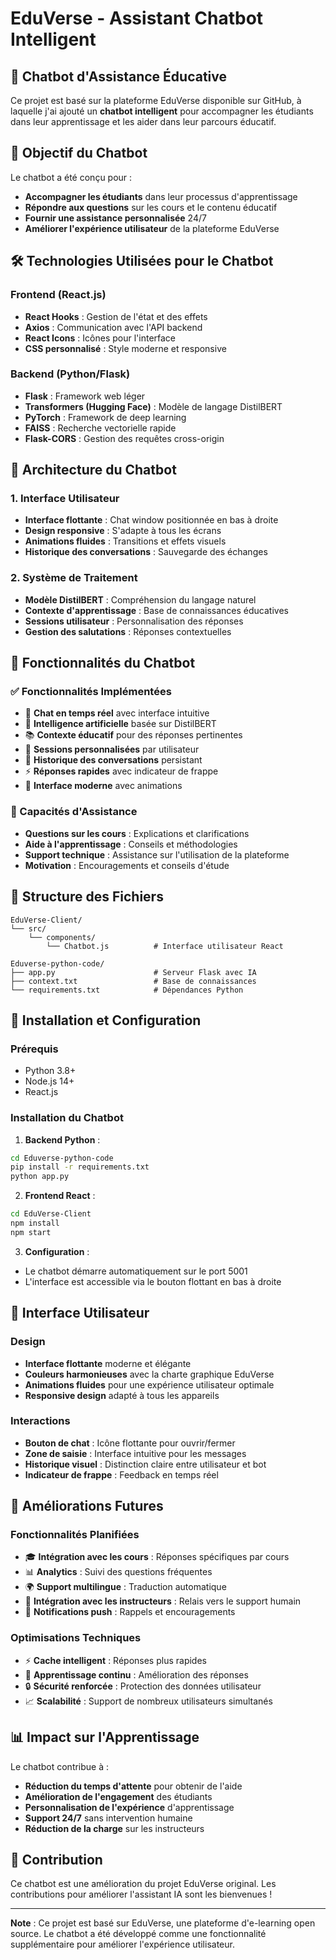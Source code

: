 

# EduVerse - Assistant Chatbot Intelligent

## 🤖 Chatbot d'Assistance Éducative

Ce projet est basé sur la plateforme EduVerse disponible sur GitHub, à laquelle j'ai ajouté un **chatbot intelligent** pour accompagner les étudiants dans leur apprentissage et les aider dans leur parcours éducatif.

## 🎯 Objectif du Chatbot

Le chatbot a été conçu pour :
- **Accompagner les étudiants** dans leur processus d'apprentissage
- **Répondre aux questions** sur les cours et le contenu éducatif
- **Fournir une assistance personnalisée** 24/7
- **Améliorer l'expérience utilisateur** de la plateforme EduVerse

## 🛠️ Technologies Utilisées pour le Chatbot

### Frontend (React.js)
- **React Hooks** : Gestion de l'état et des effets
- **Axios** : Communication avec l'API backend
- **React Icons** : Icônes pour l'interface
- **CSS personnalisé** : Style moderne et responsive

### Backend (Python/Flask)
- **Flask** : Framework web léger
- **Transformers (Hugging Face)** : Modèle de langage DistilBERT
- **PyTorch** : Framework de deep learning
- **FAISS** : Recherche vectorielle rapide
- **Flask-CORS** : Gestion des requêtes cross-origin

## 🧠 Architecture du Chatbot

### 1. Interface Utilisateur
- **Interface flottante** : Chat window positionnée en bas à droite
- **Design responsive** : S'adapte à tous les écrans
- **Animations fluides** : Transitions et effets visuels
- **Historique des conversations** : Sauvegarde des échanges

### 2. Système de Traitement
- **Modèle DistilBERT** : Compréhension du langage naturel
- **Contexte d'apprentissage** : Base de connaissances éducatives
- **Sessions utilisateur** : Personnalisation des réponses
- **Gestion des salutations** : Réponses contextuelles

## 🚀 Fonctionnalités du Chatbot

### ✅ Fonctionnalités Implémentées
- 💬 **Chat en temps réel** avec interface intuitive
- 🧠 **Intelligence artificielle** basée sur DistilBERT
- 📚 **Contexte éducatif** pour des réponses pertinentes
- 👤 **Sessions personnalisées** par utilisateur
- 🔄 **Historique des conversations** persistant
- ⚡ **Réponses rapides** avec indicateur de frappe
- 🎨 **Interface moderne** avec animations

### 🎯 Capacités d'Assistance
- **Questions sur les cours** : Explications et clarifications
- **Aide à l'apprentissage** : Conseils et méthodologies
- **Support technique** : Assistance sur l'utilisation de la plateforme
- **Motivation** : Encouragements et conseils d'étude

## 📁 Structure des Fichiers

```
EduVerse-Client/
└── src/
    └── components/
        └── Chatbot.js          # Interface utilisateur React

Eduverse-python-code/
├── app.py                      # Serveur Flask avec IA
├── context.txt                 # Base de connaissances
└── requirements.txt            # Dépendances Python
```

## 🔧 Installation et Configuration

### Prérequis
- Python 3.8+
- Node.js 14+
- React.js

### Installation du Chatbot

1. **Backend Python** :
```bash
cd Eduverse-python-code
pip install -r requirements.txt
python app.py
```

2. **Frontend React** :
```bash
cd EduVerse-Client
npm install
npm start
```

3. **Configuration** :
- Le chatbot démarre automatiquement sur le port 5001
- L'interface est accessible via le bouton flottant en bas à droite

## 🎨 Interface Utilisateur

### Design
- **Interface flottante** moderne et élégante
- **Couleurs harmonieuses** avec la charte graphique EduVerse
- **Animations fluides** pour une expérience utilisateur optimale
- **Responsive design** adapté à tous les appareils

### Interactions
- **Bouton de chat** : Icône flottante pour ouvrir/fermer
- **Zone de saisie** : Interface intuitive pour les messages
- **Historique visuel** : Distinction claire entre utilisateur et bot
- **Indicateur de frappe** : Feedback en temps réel

## 🔮 Améliorations Futures

### Fonctionnalités Planifiées
- 🎓 **Intégration avec les cours** : Réponses spécifiques par cours
- 📊 **Analytics** : Suivi des questions fréquentes
- 🌍 **Support multilingue** : Traduction automatique
- 🤝 **Intégration avec les instructeurs** : Relais vers le support humain
- 📱 **Notifications push** : Rappels et encouragements

### Optimisations Techniques
- ⚡ **Cache intelligent** : Réponses plus rapides
- 🧠 **Apprentissage continu** : Amélioration des réponses
- 🔒 **Sécurité renforcée** : Protection des données utilisateur
- 📈 **Scalabilité** : Support de nombreux utilisateurs simultanés

## 📊 Impact sur l'Apprentissage

Le chatbot contribue à :
- **Réduction du temps d'attente** pour obtenir de l'aide
- **Amélioration de l'engagement** des étudiants
- **Personnalisation de l'expérience** d'apprentissage
- **Support 24/7** sans intervention humaine
- **Réduction de la charge** sur les instructeurs

## 🤝 Contribution

Ce chatbot est une amélioration du projet EduVerse original. Les contributions pour améliorer l'assistant IA sont les bienvenues !

---

**Note** : Ce projet est basé sur EduVerse, une plateforme d'e-learning open source. Le chatbot a été développé comme une fonctionnalité supplémentaire pour améliorer l'expérience utilisateur.




